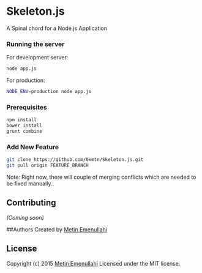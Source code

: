 Skeleton.js
===================
A Spinal chord for a Node.js Application


### Running the server

For development server:
```bash
node app.js 
```

For production:

```bash
NODE_ENV=production node app.js
```


### Prerequisites
```bash
npm install
bower install
grunt combine
```

### Add New Feature

```bash
git clone https://github.com/0xmtn/Skeleton.js.git
git pull origin FEATURE_BRANCH
```
Note: Right now, there will couple of merging conflicts which are needed to be fixed manually..

## Contributing
_(Coming soon)_

##Authors
Created by [Metin Emenullahi](https://github.com/0xmtn/)

## License
Copyright (c) 2015 [Metin Emenullahi](https://github.com/0xmtn/)
Licensed under the MIT license.
